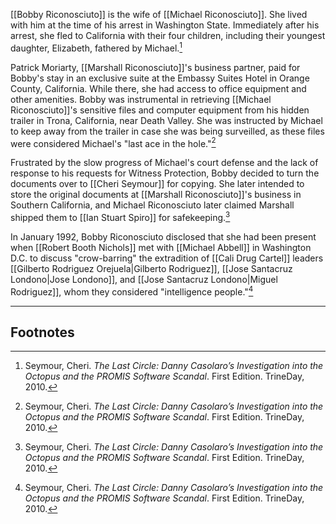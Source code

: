 [[Bobby Riconosciuto]] is the wife of [[Michael Riconosciuto]]. She lived with him at the time of his arrest in Washington State. Immediately after his arrest, she fled to California with their four children, including their youngest daughter, Elizabeth, fathered by Michael.[^1]

Patrick Moriarty, [[Marshall Riconosciuto]]'s business partner, paid for Bobby's stay in an exclusive suite at the Embassy Suites Hotel in Orange County, California. While there, she had access to office equipment and other amenities. Bobby was instrumental in retrieving [[Michael Riconosciuto]]'s sensitive files and computer equipment from his hidden trailer in Trona, California, near Death Valley. She was instructed by Michael to keep away from the trailer in case she was being surveilled, as these files were considered Michael's "last ace in the hole."[^1]

Frustrated by the slow progress of Michael's court defense and the lack of response to his requests for Witness Protection, Bobby decided to turn the documents over to [[Cheri Seymour]] for copying. She later intended to store the original documents at [[Marshall Riconosciuto]]'s business in Southern California, and Michael Riconosciuto later claimed Marshall shipped them to [[Ian Stuart Spiro]] for safekeeping.[^1]

In January 1992, Bobby Riconosciuto disclosed that she had been present when [[Robert Booth Nichols]] met with [[Michael Abbell]] in Washington D.C. to discuss "crow-barring" the extradition of [[Cali Drug Cartel]] leaders [[Gilberto Rodriguez Orejuela|Gilberto Rodriguez]], [[Jose Santacruz Londono|Jose Londono]], and [[Jose Santacruz Londono|Miguel Rodriguez]], whom they considered "intelligence people."[^1]

---
## Footnotes

[^1]: Seymour, Cheri. *The Last Circle: Danny Casolaro’s Investigation into the Octopus and the PROMIS Software Scandal*. First Edition. TrineDay, 2010.